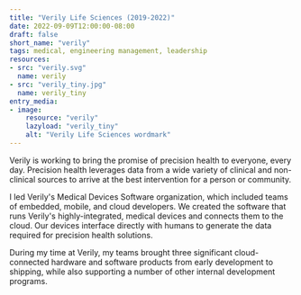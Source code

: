 ```yaml
---
title: "Verily Life Sciences (2019-2022)"
date: 2022-09-09T12:00:00-08:00
draft: false
short_name: "verily"
tags: medical, engineering management, leadership
resources:
- src: "verily.svg"
  name: verily
- src: "verily_tiny.jpg"
  name: verily_tiny
entry_media:
- image:
    resource: "verily"
    lazyload: "verily_tiny"
    alt: "Verily Life Sciences wordmark"
---
```

Verily is working to bring the promise of precision health to everyone, every day. Precision health leverages data from a wide variety of clinical and non-clinical sources to arrive at the best intervention for a person or community.

I led Verily's Medical Devices Software organization, which included teams of embedded, mobile, and cloud developers. We created the software that runs Verily's highly-integrated, medical devices and connects them to the cloud. Our devices interface directly with humans to generate the data required for precision health solutions.

During my time at Verily, my teams brought three significant cloud-connected hardware and software products from early development to shipping, while also supporting a number of other internal development programs.
